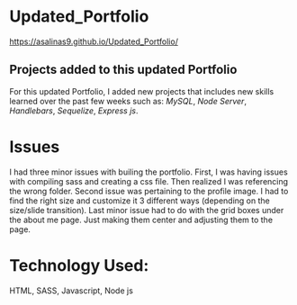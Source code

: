 # Updated_Portfolio
https://asalinas9.github.io/Updated_Portfolio/

## Projects added to this updated Portfolio
For this updated Portfolio, I added new projects that includes new skills learned over the past few weeks such as: _MySQL_, _Node Server_, _Handlebars_, _Sequelize_, _Express js_.

# Issues
I had three minor issues with builing the portfolio. First, I was having issues with compiling sass and creating a css file. Then realized I was referencing the wrong folder. Second issue was pertaining to the profile image. I had to find the right size and customize it 3 different ways (depending on the size/slide transition). Last minor issue had to do with the grid boxes under the about me page. Just making them center and adjusting them to the page. 

# Technology Used:
HTML, SASS, Javascript, Node js
